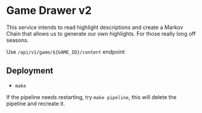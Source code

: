 # Game Drawer v2

This service intends to read highlight descriptions and create a Markov Chain that allows us to generate our own highlights.
For those really long off seasons.

Use `/api/v1/game/${GAME_ID}/content` endpoint

## Deployment

- `make`

If the pipeline needs restarting, try `make pipeline`, this will delete the pipeline and recreate it.
